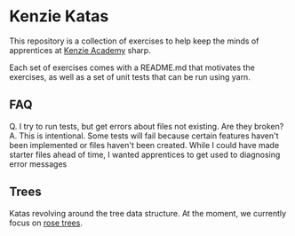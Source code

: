 # Kenzie Katas

This repository is a collection of exercises to help keep the minds of
apprentices at [Kenzie Academy](https://kenzie.academy) sharp.


Each set of exercises comes with a README.md that motivates the exercises, as
well as a set of unit tests that can be run using yarn.

## FAQ
Q. I try to run tests, but get errors about files not existing. Are they broken?
A. This is intentional. Some tests will fail because certain features haven't been implemented
   or files haven't been created. While I could have made starter files ahead of time, I wanted
   apprentices to get used to diagnosing error messages

## Trees
Katas revolving around the tree data structure. At the moment, we currently
focus on [rose trees](https://en.wikipedia.org/wiki/Rose_tree).
